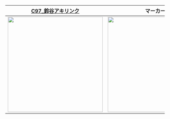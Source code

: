 ﻿|[C97_鈴谷アキリンク](https://taninatsumi.github.io/C97_AR_Suzu/)|マーカー|
|---|---|
|<img src="https://taninatsumi.github.io/C97_AR_Suzu/assets/logo_qr.png" width="300px">|<img src="https://taninatsumi.github.io/C97_AR_Suzu/assets/logo_marker.png" width="300px">|
